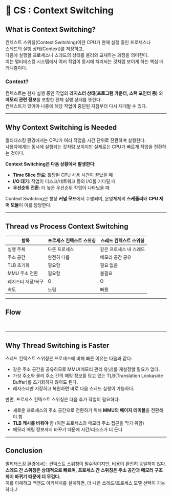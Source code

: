 # 🔀 CS : Context Switching

## What is Context Switching?

컨텍스트 스위칭(Context Switching)이란 CPU가 현재 실행 중인 프로세스나 \
스레드의 실행 상태(Context)를 저장하고, \
다음에 실행할 프로세스나 스레드의 상태를 불러와 교체하는 과정을 의미한다. \
이는 멀티태스킹 시스템에서 여러 작업이 동시에 처리되는 것처럼 보이게 하는 핵심 메커니즘이다.

### Context?

컨텍스트는 현재 실행 중인 작업의 **레지스터 상태(프로그램 카운터, 스택 포인터 등)** 와\
&#x20;**메모리 관련 정보**를 포함한 전체 실행 상태를 뜻한다. \
컨텍스트가 있어야 나중에 해당 작업이 중단된 지점부터 다시 재개될 수 있다.

***

## Why Context Switching is Needed

멀티태스킹 환경에서는 CPU가 여러 작업을 시간 단위로 전환하며 실행한다. \
사용자에게는 동시에 실행되는 것처럼 보이지만 실제로는 CPU가 빠르게 작업을 전환하는 것이다.

**Context Switching은 다음 상황에서 발생한다:**

* **Time Slice 만료**: 할당된 CPU 사용 시간이 끝났을 때
* **I/O 대기**: 작업이 디스크/네트워크 등의 I/O를 기다릴 때
* **우선순위 전환**: 더 높은 우선순위 작업이 나타났을 때

Context Switching은 항상 **커널 모드**에서 수행되며, 운영체제의 **스케줄러**와 **CPU 제어 모듈**이 이를 담당한다.

***

## Thread vs Process Context Switching

| 항목         | 프로세스 컨텍스트 스위칭 | 스레드 컨텍스트 스위칭  |
| ---------- | ------------- | ------------- |
| 실행 주체      | 다른 프로세스       | 같은 프로세스 내 스레드 |
| 주소 공간      | 완전히 다름        | 메모리 공간 공유     |
| TLB 초기화    | 필요함           | 필요 없음         |
| MMU 주소 전환  | 필요함           | 불필요           |
| 레지스터 저장/복구 | O             | O             |
| 속도         | 느림            | 빠름            |

***

## Flow

<figure><img src="../../.gitbook/assets/스크린샷 2025-05-13 22.57.09.png" alt=""><figcaption></figcaption></figure>

***

## Why Thread Switching is Faster

스레드 컨텍스트 스위칭은 프로세스에 비해 빠른 이유는 다음과 같다:

* 같은 주소 공간을 공유하므로 MMU(메모리 관리 유닛)를 재설정할 필요가 없다.
* 가상 주소와 물리 주소 간의 매핑 정보를 담고 있는 TLB(Translation Lookaside Buffer)를 초기화하지 않아도 된다.
* 레지스터만 저장하고 복원하면 바로 다음 스레드 실행이 가능하다.

반면, 프로세스 컨텍스트 스위칭은 다음 추가 작업이 필요하다:

* 새로운 프로세스의 주소 공간으로 전환하기 위해 **MMU의 페이지 테이블**을 전환해야 함
* **TLB 캐시를 비워야** 함 (이전 프로세스의 메모리 주소 접근을 막기 위함)
* 메모리 매핑 정보까지 바꾸기 때문에 시간/리소스가 더 든다

***

## Conclusion

멀티태스킹 환경에서는 컨텍스트 스위칭이 필수적이지만, 비용이 완전히 동일하지 않다.\
**스레드 간 스위칭은 상대적으로 빠르며, 프로세스 간 스위칭은 주소 공간과 메모리 구조까지 바뀌기 때문에 더 무겁다.**\
이를 이해하고 백엔드 아키텍처를 설계하면, 더 나은 쓰레드/프로세스 모델 선택이 가능하다..!
